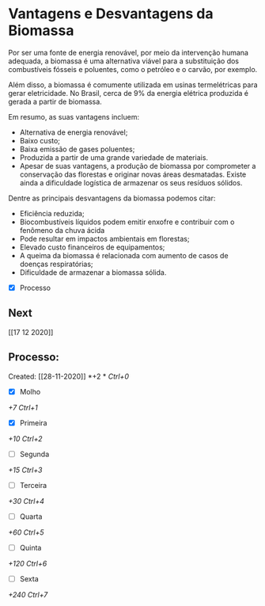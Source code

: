 # Vantagens e Desvantagens da Biomassa

Por ser uma fonte de energia renovável, por meio da intervenção humana adequada, a biomassa é uma alternativa viável para a substituição dos combustíveis fósseis e poluentes, como o petróleo e o carvão, por exemplo.

Além disso, a biomassa é comumente utilizada em usinas termelétricas para gerar eletricidade. No Brasil, cerca de 9% da energia elétrica produzida é gerada a partir de biomassa.

Em resumo, as suas vantagens incluem:

+ Alternativa de energia renovável;
+ Baixo custo;
+ Baixa emissão de gases poluentes;
+ Produzida a partir de uma grande variedade de materiais.
+ Apesar de suas vantagens, a produção de biomassa por comprometer a conservação das florestas e originar novas áreas desmatadas. Existe ainda a dificuldade logística de armazenar os seus resíduos sólidos.

Dentre as principais desvantagens da biomassa podemos citar:

+ Eficiência reduzida;
+ Biocombustíveis líquidos podem emitir enxofre e contribuir com o fenômeno da chuva ácida
+ Pode resultar em impactos ambientais em florestas;
+ Elevado custo financeiros de equipamentos;
+ A queima da biomassa é relacionada com aumento de casos de doenças respiratórias;
+ Dificuldade de armazenar a biomassa sólida.

- [x] Processo 

## Next
[[17 12 2020]]
## Processo:
Created: [[28-11-2020]]
*+2 *  *Ctrl+0*
- [x] Molho  

*+7*  *Ctrl+1*

- [x] Primeira 

*+10*  *Ctrl+2*

- [ ] Segunda

*+15*  *Ctrl+3*

- [ ] Terceira 

*+30*  *Ctrl+4*

- [ ] Quarta 

*+60*  *Ctrl+5*

- [ ] Quinta 

*+120*  *Ctrl+6*

- [ ] Sexta 

*+240*  *Ctrl+7*
